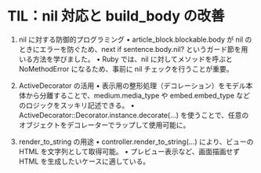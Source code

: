 # TIL：nil 対応と build_body の改善

1. nil に対する防御的プログラミング
	•	article_block.blockable.body が nil のときにエラーを防ぐため、next if sentence.body.nil? というガード節を用いる方法を学びました。
	•	Ruby では、nil に対してメソッドを呼ぶと NoMethodError になるため、事前に nil チェックを行うことが重要。

2. ActiveDecorator の活用
	•	表示用の整形処理（デコレーション）をモデル本体から分離することで、medium.media_type や embed.embed_type などのロジックをスッキリ記述できる。
	•	ActiveDecorator::Decorator.instance.decorate(...) を使うことで、任意のオブジェクトをデコレーターでラップして使用可能に。

3. render_to_string の用途
	•	controller.render_to_string(...) により、ビューの HTML を文字列として取得可能。
	•	プレビュー表示など、画面描画せず HTML を生成したいケースに適している。